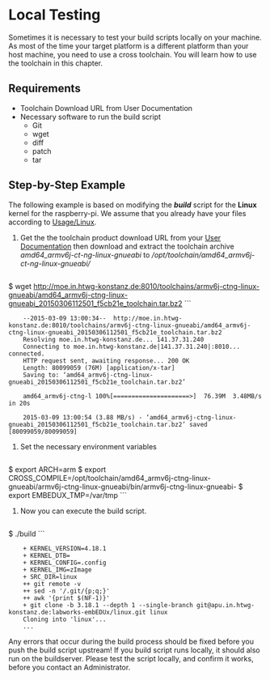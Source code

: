 # Local Testing 
Sometimes it is necessary to test your build scripts locally on your machine. As
most of the time your target platform is a different platform than your host
machine, you need to use a cross toolchain. You will learn how to use the
toolchain in this chapter.

## Requirements
* Toolchain Download URL from User Documentation
* Necessary software to run the build script
    * Git
    * wget
    * diff
    * patch
    * tar

## Step-by-Step Example
The following example is based on modifying the ***build*** script for the
**Linux** kernel for the raspberry-pi. We assume that you already have your
files according to [Usage/Linux](../usage/linux.md).

1. Get the the toolchain product download URL from your [User
Documentation](../setup/post-install/user-documentation.md) then download and
extract the toolchain archive *amd64_armv6j-ct-ng-linux-gnueabi* to
*/opt/toolchain/amd64_armv6j-ct-ng-linux-gnueabi/*

    ```
$ wget http://moe.in.htwg-konstanz.de:8010/toolchains/armv6j-ctng-linux-gnueabi/amd64_armv6j-ctng-linux-gnueabi_20150306112501_f5cb21e_toolchain.tar.bz2
    ```

        --2015-03-09 13:00:34--  http://moe.in.htwg-konstanz.de:8010/toolchains/armv6j-ctng-linux-gnueabi/amd64_armv6j-ctng-linux-gnueabi_20150306112501_f5cb21e_toolchain.tar.bz2
        Resolving moe.in.htwg-konstanz.de... 141.37.31.240
        Connecting to moe.in.htwg-konstanz.de|141.37.31.240|:8010... connected.
        HTTP request sent, awaiting response... 200 OK
        Length: 80099059 (76M) [application/x-tar]
        Saving to: ‘amd64_armv6j-ctng-linux-gnueabi_20150306112501_f5cb21e_toolchain.tar.bz2’
        
        amd64_armv6j-ctng-l 100%[=====================>]  76.39M  3.48MB/s   in 20s    
        
        2015-03-09 13:00:54 (3.88 MB/s) - ‘amd64_armv6j-ctng-linux-gnueabi_20150306112501_f5cb21e_toolchain.tar.bz2’ saved [80099059/80099059]

1. Set the necessary environment variables

    ```
$ export ARCH=arm
$ export CROSS_COMPILE=/opt/toolchain/amd64_armv6j-ctng-linux-gnueabi/armv6j-ctng-linux-gnueabi/bin/armv6j-ctng-linux-gnueabi-
$ export EMBEDUX_TMP=/var/tmp
    ```

1. Now you can execute the build script.

    ```
$ ./build
    ```

        + KERNEL_VERSION=4.18.1
        + KERNEL_DTB=
        + KERNEL_CONFIG=.config
        + KERNEL_IMG=zImage
        + SRC_DIR=linux
        ++ git remote -v
        ++ sed -n '/.git/{p;q;}'
        ++ awk '{print $(NF-1)}'
        + git clone -b 3.18.1 --depth 1 --single-branch git@apu.in.htwg-konstanz.de:labworks-embEDUx/linux.git linux
        Cloning into 'linux'...
        ... 

Any errors that occur during the build process should be fixed before you push
the build script upstream! If you build script runs locally, it should also run
on the buildserver. Please test the script locally, and confirm it works, before
you contact an Administrator.

